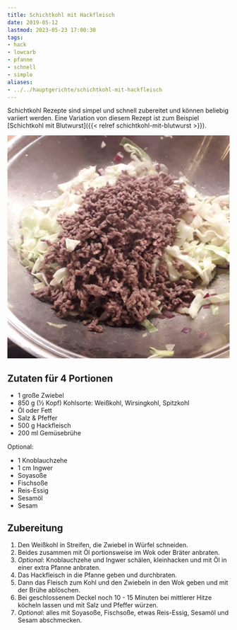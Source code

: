 ```yaml
---
title: Schichtkohl mit Hackfleisch
date: 2019-05-12
lastmod: 2023-05-23 17:00:30
tags:
- hack
- lowcarb
- pfanne
- schnell
- simple
aliases:
- ../../hauptgerichte/schichtkohl-mit-hackfleisch
---
```


Schichtkohl Rezepte sind simpel und schnell zubereitet und können beliebig variiert werden. Eine Variation von diesem Rezept ist zum Beispiel [Schichtkohl mit Blutwurst]({{< relref schichtkohl-mit-blutwurst >}}).

![Schichtkohl mit Hackfleisch](/img/schichtkohl-mit-hackfleisch.webp)

## Zutaten für 4 Portionen
- 1         große Zwiebel
- 850 g     (½ Kopf) Kohlsorte: Weißkohl, Wirsingkohl, Spitzkohl
- Öl oder Fett
- Salz & Pfeffer
- 500 g     Hackfleisch
- 200 ml    Gemüsebrühe

Optional:

- 1         Knoblauchzehe
- 1 cm      Ingwer
- Soyasoße
- Fischsoße
- Reis-Essig
- Sesamöl
- Sesam

## Zubereitung
1. Den Weißkohl in Streifen, die Zwiebel in Würfel schneiden.
1. Beides zusammen mit Öl portionsweise im Wok oder Bräter anbraten.
1. *Optional*: Knoblauchzehe und Ingwer schälen, kleinhacken und mit Öl in einer extra Pfanne anbraten.
1. Das Hackfleisch in die Pfanne geben und durchbraten.
1. Dann das Fleisch zum Kohl und den Zwiebeln in den Wok geben und mit der Brühe ablöschen.
1. Bei geschlossenem Deckel noch 10 - 15 Minuten bei mittlerer Hitze köcheln lassen und mit Salz und Pfeffer würzen.
1. *Optional*: alles mit Soyasoße, Fischsoße, etwas Reis-Essig, Sesamöl und Sesam abschmecken.
